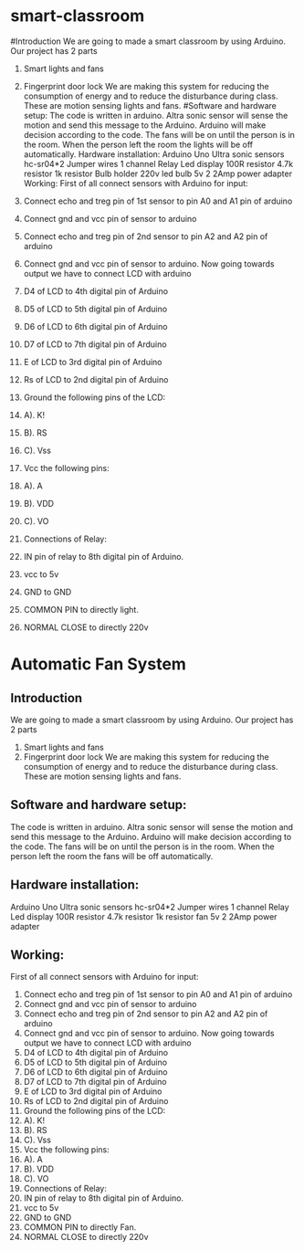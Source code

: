 # smart-classroom
#Introduction 
We are going to made a smart classroom by using Arduino. Our project has 2 parts 
1. Smart lights and fans
2. Fingerprint door lock
We are making this system for reducing the consumption of energy and to reduce the disturbance during class. These are motion sensing lights and fans.
#Software and hardware setup: 
The code is written in arduino. Altra sonic sensor will sense the motion and send this message to the Arduino. Arduino will make decision according to the code. The fans will be on until the person is in the room. When the person left the room the lights will be off automatically.
Hardware installation: 
Arduino  Uno
Ultra sonic sensors hc-sr04*2
Jumper wires
1 channel Relay 
Led display 
100R resistor
4.7k resistor
1k resistor
Bulb holder
220v led bulb
5v 2 2Amp power adapter
Working:
First of all connect sensors with Arduino for input:

1. Connect echo and treg pin of 1st sensor to pin A0 and A1 pin of arduino
2. Connect gnd and vcc pin of sensor to arduino
3. Connect echo and treg pin of 2nd sensor to pin A2 and A2 pin of arduino
4. Connect gnd and vcc pin of sensor to arduino. Now going towards output we have to connect LCD with arduino
5. D4 of LCD to 4th digital pin of Arduino
6. D5 of LCD to 5th digital pin of Arduino
7. D6 of LCD to 6th digital pin of Arduino
8. D7 of LCD to 7th digital pin of Arduino
9. E of LCD to 3rd digital pin of Arduino
10. Rs of LCD to 2nd digital pin of Arduino
11. Ground the following pins of the LCD:
12. A). K!
13. B). RS
14. C). Vss
15. Vcc the following pins:
16. A). A
17. B). VDD
18. C). VO
19. Connections of Relay:
20. IN pin of relay to 8th digital pin of Arduino.
21. vcc to 5v
22. GND to GND
23. COMMON PIN to directly light.
24. NORMAL CLOSE to directly 220v

# Automatic Fan System

## Introduction 
We are going to made a smart classroom by using Arduino. Our project has 2 parts 
1. Smart lights and fans
2. Fingerprint door lock
We are making this system for reducing the consumption of energy and to reduce the disturbance during class. These are motion sensing lights and fans.
## Software and hardware setup: 
The code is written in arduino. Altra sonic sensor will sense the motion and send this message to the Arduino. Arduino will make decision according to the code. The fans will be on until the person is in the room. When the person left the room the fans will be off automatically.
## Hardware installation: 
Arduino  Uno
Ultra sonic sensors hc-sr04*2
Jumper wires
1 channel Relay 
Led display 
100R resistor
4.7k resistor
1k resistor
fan
5v 2 2Amp power adapter
## Working:
First of all connect sensors with Arduino for input:

1. Connect echo and treg pin of 1st sensor to pin A0 and A1 pin of arduino
2. Connect gnd and vcc pin of sensor to arduino
3. Connect echo and treg pin of 2nd sensor to pin A2 and A2 pin of arduino
4. Connect gnd and vcc pin of sensor to arduino. Now going towards output we have to connect LCD with arduino
5. D4 of LCD to 4th digital pin of Arduino
6. D5 of LCD to 5th digital pin of Arduino
7. D6 of LCD to 6th digital pin of Arduino
8. D7 of LCD to 7th digital pin of Arduino
9. E of LCD to 3rd digital pin of Arduino
10. Rs of LCD to 2nd digital pin of Arduino
11. Ground the following pins of the LCD:
12. A). K!
13. B). RS
14. C). Vss
15. Vcc the following pins:
16. A). A
17. B). VDD
18. C). VO
19. Connections of Relay:
20. IN pin of relay to 8th digital pin of Arduino.
21. vcc to 5v
22. GND to GND
23. COMMON PIN to directly Fan.
24. NORMAL CLOSE to directly 220v





